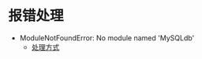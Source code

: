 # 报错处理

- ModuleNotFoundError: No module named 'MySQLdb'
  - [处理方式](https://blog.csdn.net/qq_25046261/article/details/78991442?ops_request_misc=%257B%2522request%255Fid%2522%253A%2522165459354016782248563180%2522%252C%2522scm%2522%253A%252220140713.130102334..%2522%257D&request_id=165459354016782248563180&biz_id=0&utm_medium=distribute.pc_search_result.none-task-blog-2~all~sobaiduend~default-1-78991442-null-null.142^v11^pc_search_result_control_group,157^v13^control&utm_term=flask+ModuleNotFoundError%3A+No+module+named+MySQLdb&spm=1018.2226.3001.4187)